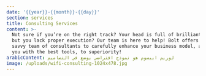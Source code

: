 ```yaml
---
date: '{{year}}-{{month}}-{{day}}'
section: services
title: Consulting Services
content: >-
  Not sure if you’re on the right track? Your head is full of brilliant ideas
  but you lack proper execution? Our team is here to help! Bolt offers a tech
  savvy team of consultants to carefully enhance your business model, and guide
  you with the best tools, to superiority!
arabicContent: لوريم ايبسوم هو نموذج افتراضي يوضع في التصاميم
image: /uploads/wifi-consulting-1024x478.jpg
---
```


